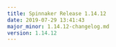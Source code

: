 ```yaml
---
title: Spinnaker Release 1.14.12
date: 2019-07-29 13:41:43
major_minor: 1.14.12-changelog.md
version: 1.14.12
---
```


<script src="https://gist.github.com/spinnaker-release/5e1472bb2679601121aa4d5097b3b08b.js"/>
